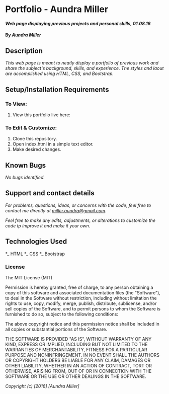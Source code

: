 # Portfolio - Aundra Miller

#### _Web page displaying previous projects and personal skills, 01.08.16_

#### By _*Aundra Miller*_

## Description

_This web page is meant to neatly display a portfolio of previous work and share the subject's  background, skills, and experience. The styles and laout are accomplished using HTML, CSS, and Bootstrap._

## Setup/Installation Requirements

### To View:

1. View this portfolio live here: 

### To Edit & Customize:

1. Clone this repository.
2. Open index.html in a simple text editor.
3. Make desired changes.

## Known Bugs

_No bugs identified._

## Support and contact details

_For problems, questions, ideas, or concerns with the code, feel free to contact me directly at miller.aundra@gmail.com._

_Feel free to make any edits, adjustments, or alterations to customize the code tp improve it and make it your own._

## Technologies Used

*_ HTML
*_ CSS
*_ Bootstrap

### License

The MIT License (MIT)

Permission is hereby granted, free of charge, to any person obtaining a copy of this software and associated documentation files (the "Software"), to deal
in the Software without restriction, including without limitation the rights to use, copy, modify, merge, publish, distribute, sublicense, and/or sell copies of the Software, and to permit persons to whom the Software is
furnished to do so, subject to the following conditions:

The above copyright notice and this permission notice shall be included in all copies or substantial portions of the Software.

THE SOFTWARE IS PROVIDED "AS IS", WITHOUT WARRANTY OF ANY KIND, EXPRESS OR IMPLIED, INCLUDING BUT NOT LIMITED TO THE WARRANTIES OF MERCHANTABILITY, FITNESS FOR A PARTICULAR PURPOSE AND NONINFRINGEMENT. IN NO EVENT SHALL THE
AUTHORS OR COPYRIGHT HOLDERS BE LIABLE FOR ANY CLAIM, DAMAGES OR OTHER LIABILITY, WHETHER IN AN ACTION OF CONTRACT, TORT OR OTHERWISE, ARISING FROM, OUT OF OR IN CONNECTION WITH THE SOFTWARE OR THE USE OR OTHER DEALINGS IN THE SOFTWARE.

_Copyright (c) [2016] [Aundra Miller]_